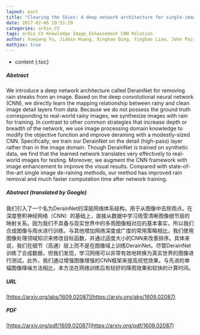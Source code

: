 ```yaml
---
layout: post
title: "Clearing the Skies: A deep network architecture for single-image rain removal"
date: 2017-02-06 19:53:29
categories: arXiv_CV
tags: arXiv_CV Knowledge Image_Enhancement CNN Relation
author: Xueyang Fu, Jiabin Huang, Xinghao Ding, Yinghao Liao, John Paisley
mathjax: true
---
```


* content
{:toc}

##### Abstract
We introduce a deep network architecture called DerainNet for removing rain streaks from an image. Based on the deep convolutional neural network (CNN), we directly learn the mapping relationship between rainy and clean image detail layers from data. Because we do not possess the ground truth corresponding to real-world rainy images, we synthesize images with rain for training. In contrast to other common strategies that increase depth or breadth of the network, we use image processing domain knowledge to modify the objective function and improve deraining with a modestly-sized CNN. Specifically, we train our DerainNet on the detail (high-pass) layer rather than in the image domain. Though DerainNet is trained on synthetic data, we find that the learned network translates very effectively to real-world images for testing. Moreover, we augment the CNN framework with image enhancement to improve the visual results. Compared with state-of-the-art single image de-raining methods, our method has improved rain removal and much faster computation time after network training.

##### Abstract (translated by Google)
我们引入了一个名为DerainNet的深层网络体系结构，用于从图像中去除雨点。在深度卷积神经网络（CNN）的基础上，直接从数据中学习雨雪清晰图像细节层的映射关系。因为我们不具备与现实世界中的多雨图像相对应的基本事实，所以我们合成图像与雨水进行训练。与其他增加网络深度或广度的常用策略相比，我们使用图像处理领域知识来修改目标函数，并通过适度大小的CNN来改善排序。具体来说，我们在细节（高通）层上而不是在图像域上训练DerainNet。尽管DerainNet训练了合成数据，但我们发现，学习网络可以非常有效地转换为真实世界的图像进行测试。此外，我们通过增强图像增强的CNN框架来提高视觉效果。与先进的单幅图像降噪方法相比，本方法在网络训练后有较好的降雨效果和较快的计算时间。

##### URL
[https://arxiv.org/abs/1609.02087](https://arxiv.org/abs/1609.02087)

##### PDF
[https://arxiv.org/pdf/1609.02087](https://arxiv.org/pdf/1609.02087)

